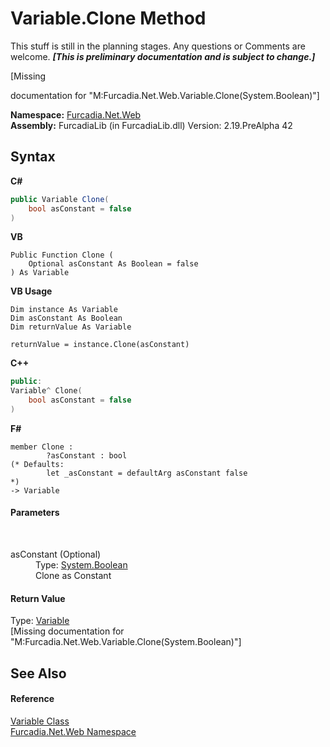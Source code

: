 # Variable.Clone Method 
This stuff is still in the planning stages. Any questions or Comments are welcome. _**\[This is preliminary documentation and is subject to change.\]**_

\[Missing <summary> documentation for "M:Furcadia.Net.Web.Variable.Clone(System.Boolean)"\]

**Namespace:**&nbsp;<a href="N_Furcadia_Net_Web">Furcadia.Net.Web</a><br />**Assembly:**&nbsp;FurcadiaLib (in FurcadiaLib.dll) Version: 2.19.PreAlpha 42

## Syntax

**C#**<br />
``` C#
public Variable Clone(
	bool asConstant = false
)
```

**VB**<br />
``` VB
Public Function Clone ( 
	Optional asConstant As Boolean = false
) As Variable
```

**VB Usage**<br />
``` VB Usage
Dim instance As Variable
Dim asConstant As Boolean
Dim returnValue As Variable

returnValue = instance.Clone(asConstant)
```

**C++**<br />
``` C++
public:
Variable^ Clone(
	bool asConstant = false
)
```

**F#**<br />
``` F#
member Clone : 
        ?asConstant : bool 
(* Defaults:
        let _asConstant = defaultArg asConstant false
*)
-> Variable 

```


#### Parameters
&nbsp;<dl><dt>asConstant (Optional)</dt><dd>Type: <a href="http://msdn2.microsoft.com/en-us/library/a28wyd50" target="_blank">System.Boolean</a><br />Clone as Constant</dd></dl>

#### Return Value
Type: <a href="T_Furcadia_Net_Web_Variable">Variable</a><br />\[Missing <returns> documentation for "M:Furcadia.Net.Web.Variable.Clone(System.Boolean)"\]

## See Also


#### Reference
<a href="T_Furcadia_Net_Web_Variable">Variable Class</a><br /><a href="N_Furcadia_Net_Web">Furcadia.Net.Web Namespace</a><br />